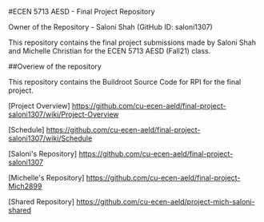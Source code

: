 #ECEN 5713 AESD - Final Project Repository

Owner of the Repository - Saloni Shah (GitHub ID: saloni1307)

This repository contains the final project submissions made by Saloni Shah and Michelle Christian for the ECEN 5713 AESD (Fall21) class.

##Overiew of the repository

This repository contains the Buildroot Source Code for RPI for the final project.

[Project Overview] https://github.com/cu-ecen-aeld/final-project-saloni1307/wiki/Project-Overview

[Schedule] https://github.com/cu-ecen-aeld/final-project-saloni1307/wiki/Schedule

[Saloni's Repository] https://github.com/cu-ecen-aeld/final-project-saloni1307

[Michelle's Repository] https://github.com/cu-ecen-aeld/final-project-Mich2899

[Shared Repository] https://github.com/cu-ecen-aeld/project-mich-saloni-shared

